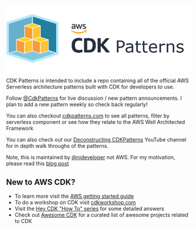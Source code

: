 ![logo](https://github.com/cdk-patterns/serverless/blob/master/img/cdkpatterns_logo.png?raw=true)

CDK Patterns is intended to include a repo containing all of the official AWS Serverless architecture patterns built with CDK for developers to use.

Follow [@CdkPatterns](https://twitter.com/cdkpatterns) for live discussion / new pattern announcements. I plan to add a new pattern weekly so check back regularly!

You can also checkout [cdkpatterns.com](https://www.cdkpatterns.com) to see all patterns, filter by serverless component or see how they relate to the AWS Well Architected Framework

You can also check out our [Deconstructing CDKPatterns](https://www.youtube.com/channel/UCuR3jnWEnxx1G2axUMVaogg) YouTube channel for in depth walk throughs of the patterns.

Note, this is maintained by [@nideveloper](https://twitter.com/nideveloper) not AWS. For my motivation, please read this [blog post](https://www.mattcoulter.com/blog/post/2)

## New to AWS CDK?

* To learn more visit the [AWS getting started guide](https://docs.aws.amazon.com/cdk/latest/guide/getting_started.html)
* To do a workshop on CDK visit [cdkworkshop.com](https://cdkworkshop.com)
* Visit the [Hey CDK &quot;How To&quot; series](https://garbe.io/blog/2019/09/11/hey-cdk-how-to-migrate/) for some detailed answers
* Check out [Awesome CDK](https://github.com/eladb/awesome-cdk) for a curated list of awesome projects related to CDK

<!--
**cdk-patterns/cdk-patterns** is a ✨ _special_ ✨ repository because its `README.md` (this file) appears on your GitHub profile.

Here are some ideas to get you started:

- 🔭 I’m currently working on ...
- 🌱 I’m currently learning ...
- 👯 I’m looking to collaborate on ...
- 🤔 I’m looking for help with ...
- 💬 Ask me about ...
- 📫 How to reach me: ...
- 😄 Pronouns: ...
- ⚡ Fun fact: ...
-->
